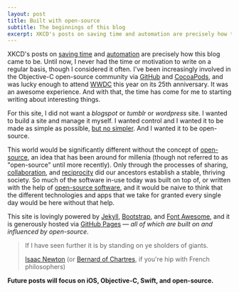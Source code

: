```yaml
---
layout: post
title: Built with open-source
subtitle: The beginnings of this blog
excerpt: XKCD's posts on saving time and automation are precisely how this blog came to be. Until now, I never had the time or motivation to write on a regular basis, though I considered it often. I've been increasingly involved in the Objective-C open-source community via GitHub and CocoaPods, and was lucky enough 
---
```


XKCD's posts on [saving time](http://xkcd.com/1205/) and [automation](http://xkcd.com/1319/) are precisely how this blog came to be. Until now, I never had the time or motivation to write on a regular basis, though I considered it often. I've been increasingly involved in the Objective-C open-source community via [GitHub](https://github.com/jessesquires) and [CocoaPods](http://cocoapods.org), and was lucky enough to attend [WWDC](https://developer.apple.com/wwdc) this year on its 25th anniversary. It was an awesome experience. And with that, the time has come for me to starting writing about interesting things.

For this site, I did not want a *blogspot* or *tumblr* or *wordpress* site. I wanted to build a site and manage it myself. I wanted control and I wanted it to be made as simple as possible, [but no simpler](http://en.wikiquote.org/wiki/Albert_Einstein). And I wanted it to be open-source.

This world would be significantly different without the concept of [open-source](http://en.wikipedia.org/wiki/Open_source), an idea that has been around for millenia (though not referred to as "open-source" until more recently). Only through the processes of sharing, [collaboration](http://blogs.sciencemag.org/origins/2009/09/on-the-origin-of-cooperation.html), and [reciprocity](http://www.sciencedaily.com/releases/2013/08/130820094643.htm) did our ancestors establish a stable, thriving society. So much of the software in-use today was built on top of, or written with the help of [open-source software](http://en.wikipedia.org/wiki/Open-source_software), and it would be naive to think that the different technologies and apps that we take for granted every single day would be here without that help.

This site is lovingly powered by [Jekyll](http://jekyllrb.com), [Bootstrap](http://getbootstrap.com), and [Font Awesome](http://fortawesome.github.io/Font-Awesome/), and it is generously hosted via [GitHub Pages](https://pages.github.com) &mdash; *all of which are built on and influenced by open-source*.

<blockquote>
	<p>If I have seen further it is by standing on ye sholders of giants.</p>
	<footer>
		<a href="http://en.wikiquote.org/wiki/Isaac_Newton" target="_blank">Isaac Newton</a>
		(or <a href="http://en.wikipedia.org/wiki/Bernard_of_Chartres" target="_blank">Bernard of Chartres</a>, if you're hip with French philosophers)
	</footer>
</blockquote>

**Future posts will focus on iOS, Objective-C, Swift, and open-source.**
